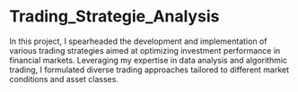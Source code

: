 # Trading_Strategie_Analysis
In this project, I spearheaded the development and implementation of various trading strategies aimed at optimizing investment performance in financial markets. Leveraging my expertise in data analysis and algorithmic trading, I formulated diverse trading approaches tailored to different market conditions and asset classes.
